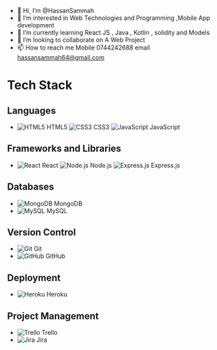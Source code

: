 - 👋 Hi, I’m @HassanSammah
- 👀 I’m interested in Web Technologies and Programming ,Mobile App development
- 🌱 I’m currently learning React JS , Java , Kotlin , solidity and Models 
- 💞️ I’m looking to collaborate on A Web Project
- 📫 How to reach me Mobile 0744242688 email hassansammah64@gmail.com

<!---
HassanSammah/HassanSammah is a ✨ special ✨ repository because its `README.md` (this file) appears on your GitHub profile.
You can click the Preview link to take a look at your changes.
--->

# Tech Stack

## Languages

- ![HTML5](https://img.icons8.com/color/48/000000/html-5.png) HTML5  ![CSS3](https://img.icons8.com/color/48/000000/css3.png) CSS3  ![JavaScript](https://img.icons8.com/color/48/000000/javascript.png) JavaScript

## Frameworks and Libraries

- ![React](https://img.icons8.com/color/48/000000/react-native.png) React  ![Node.js](https://img.icons8.com/color/48/000000/nodejs.png) Node.js  ![Express.js](https://img.icons8.com/color/48/000000/express.png) Express.js

## Databases

- ![MongoDB](https://img.icons8.com/color/48/000000/mongodb.png) MongoDB
- ![MySQL](https://img.icons8.com/color/48/000000/mysql-logo.png) MySQL

## Version Control

- ![Git](https://img.icons8.com/color/48/000000/git.png) Git
- ![GitHub](https://img.icons8.com/fluent/48/000000/github.png) GitHub

## Deployment

- ![Heroku](https://img.icons8.com/color/48/000000/heroku.png) Heroku

## Project Management

- ![Trello](https://img.icons8.com/color/48/000000/trello.png) Trello
- ![Jira](https://img.icons8.com/color/48/000000/jira.png) Jira
